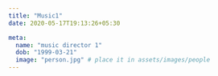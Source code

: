 ```yaml
---
title: "Music1"
date: 2020-05-17T19:13:26+05:30

meta:
  name: "music director 1"
  dob: "1999-03-21"
  image: "person.jpg" # place it in assets/images/people
---
```


